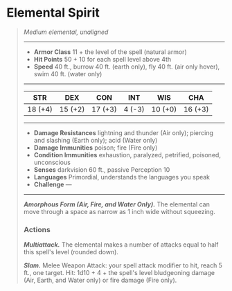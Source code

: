 # Elemental Spirit
>*Medium elemental, unaligned*
>___
>- **Armor Class** 11 + the level of the spell (natural armor)
>- **Hit Points** 50 + 10 for each spell level above 4th
>- **Speed** 40 ft., burrow 40 ft. (earth only), fly 40 ft. (air only hover), swim 40 ft. (water only)
>___
>|STR|DEX|CON|INT|WIS|CHA|
>|:---:|:---:|:---:|:---:|:---:|:---:|
>|18 (+4)|15 (+2)|17 (+3)|4 (-3)|10 (+0)|16 (+3)|
>___
>- **Damage Resistances** lightning and thunder (Air only); piercing and slashing (Earth only); acid (Water only)
>- **Damage Immunities** poison; fire (Fire only)
>- **Condition Immunities** exhaustion, paralyzed, petrified, poisoned, unconscious
>- **Senses** darkvision 60 ft., passive Perception 10
>- **Languages** Primordial, understands the languages you speak
>- **Challenge** —
>___
>***Amorphous Form (Air, Fire, and Water Only).*** The elemental can move through a space as narrow as 1 inch wide without squeezing.  
>
>### Actions
>***Multiattack.*** The elemental makes a number of attacks equal to half this spell's level (rounded down).  
>
>***Slam.*** Melee Weapon Attack: your spell attack modifier to hit, reach 5 ft., one target. Hit: 1d10 + 4 + the spell's level bludgeoning damage (Air, Earth, and Water only) or fire damage (Fire only).